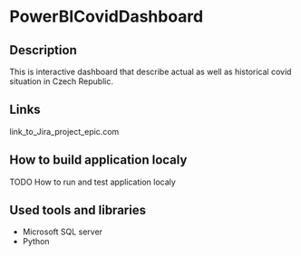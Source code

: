 # PowerBICovidDashboard


## Description

This is interactive dashboard that describe actual as well as historical covid situation in Czech Republic.


## Links

link_to_Jira_project_epic.com


## How to build application localy

TODO How to run and test application localy


## Used tools and libraries

- Microsoft SQL server
- Python
